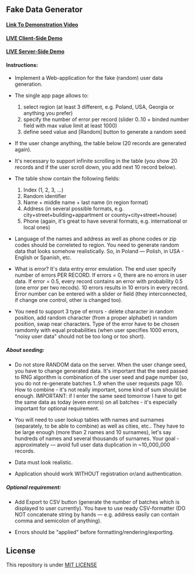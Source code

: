 ## Fake Data Generator

#### [Link To Demonstration Video](videos/demo.mp4)
#### [LIVE Client-Side Demo](https://t6-fake-data-generator-client.herokuapp.com/)
#### [LIVE Server-Side Demo](https://t6-fake-data-generator-server.herokuapp.com/)


#### Instructions:

- Implement a Web-application for the fake (random) user data generation.

- The single app page allows to:
  1. select region (at least 3 different, e.g. Poland, USA, Georgia or anything you prefer)
  2. specify the number of error per record (slider 0..10 + binded number field with max value limit at least 1000)
  3. define seed value and [Random] button to generate a random seed

- If the user change anything, the table below (20 records are generated again).

- It's necessary to support infinite scrolling in the table (you show 20 records and if the user scroll down, you add next 10 record below).

- The table show contain the following fields:
  1. Index (1, 2, 3, ...)
  2. Random identifier
  3. Name + middle name + last name (in region format)
  4. Address (in several possible formats, e.g. city+street+building+appartment or county+city+street+house)
  5. Phone (again, it's great to have several formats, e.g. international or local ones)

- Language of the names and address as well as phone codes or zip codes should be correleted to region. You need to generate random data that looks somehow realistically. So, in Poland — Polish, in USA - English or Spanish, etc.
- What is error? It's data entry error emulation. The end user specify number of errors PER RECORD. If errors = 0, there are no errors in user data. If error = 0.5, every record contains an error with probability 0.5 (one error per two recods). 10 errors results in 10 errors in every record. Error number can be entered with a slider or field (they interconnected, if change one control, other is changed too).

- You need to support 3 type of errors - delete character in random position, add random character (from a proper alphabet) in random position, swap near characters. Type of the error have to be chosen ramdomly with equal probabilities (when user specifies 1000 errors, "noisy user data" should not be too long or too short).

##### About seeding:
- Do not store RANDOM data on the server. When the user change seed, you have to change generated data. It's important that the seed passed to RNG algorithm is combination of the user seed and page number (so, you do not re-generate batches 1..9 when the user requests page 10). How to combine - it's not really important, some kind of sum should be enough. IMPORTANT: if I enter the same seed tomorrow I have to get the same data as today (even errors) on all batches - it's especially important for optional requirement.

- You will need to user lookup tables with names and surnames (separately, to be able to combine) as well as cities, etc.. They have to be large enough (more than 2 names and 10 surnames), let's say hundreds of names and several thousands of surnames. Your goal - approximately — avoid full user data duplication in ~10_000_000 records.

- Data must look realistic. 

- Application should work WITHOUT registration or/and authentication.

##### Optional requirement: 
- Add Export to CSV button (generate the number of batches which is displayed to user currently). You have to use ready CSV-formatter (DO NOT concatenate string by hands — e.g. address easily can contain comma and semicolon of anything).

- Errors should be "applied" before formatting/rendering/exporting.

## License
This repository is under [MIT LICENSE](LICENSE)
